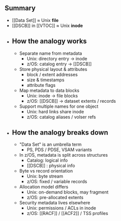 ## Summary
- [[Data Set]] ≈ Unix **file**
- [[DSCB]] in [[VTOC]] ≈ Unix **inode**
- ## How the analogy works
	- Separate name from metadata
		- Unix: directory entry → inode
		- z/OS: catalog entry → [[DSCB]]
	- Store physical layout & attributes
		- block / extent addresses
		- size & timestamps
		- attribute flags
	- Map metadata to data blocks
		- Unix: inode → file blocks
		- z/OS: [[DSCB]] → dataset extents / records
	- Support multiple names for one object
		- Unix: hard links share inode
		- z/OS: catalog aliases / volser refs
- ## How the analogy breaks down
	- "Data Set" is an umbrella term
		- PS, PDS / PDSE, VSAM variants
	- In z/OS, metadata is split across structures
		- Catalog: logical info
		- [[DSCB]] : physical info
	- Byte vs record orientation
		- Unix: byte stream
		- z/OS: fixed / variable records
	- Allocation model differs
		- Unix: on-demand blocks, may fragment
		- z/OS: pre-allocated extents
	- Security metadata lives elsewhere
		- Unix: permissions / ACLs in inode
		- z/OS: [[RACF]] / [[ACF2]] / TSS profiles